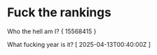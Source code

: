 # Fuck the rankings

Who the hell am I?
{ 15568415 }

What fucking year is it?
[ 2025-04-13T00:40:00Z ]
